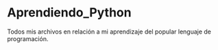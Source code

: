 # Aprendiendo_Python
Todos mis archivos en relación a mi aprendizaje del popular lenguaje de programación.
